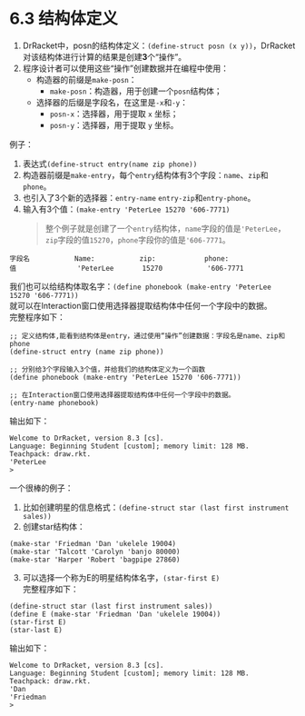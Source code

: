 # 6.3 结构体定义
1. DrRacket中，posn的结构体定义：`(define-struct posn (x y))`，DrRacket对该结构体进行计算的结果是创建**3**个“操作”。
2. 程序设计者可以使用这些“操作”创建数据并在编程中使用：  
    - 构造器的前缀是`make-posn`：  
        - `make-posn`：构造器，用于创建一个`posn`结构体；  
    - 选择器的后缀是字段名，在这里是`-x`和`-y`：  
        - `posn-x`：选择器，用于提取 `x` 坐标；  
        - `posn-y`：选择器，用于提取 `y` 坐标。  
  
例子：  
1. 表达式`(define-struct entry(name zip phone))`  
2. 构造器前缀是`make-entry`，每个`entry`结构体有3个字段：`name`、`zip`和`phone`。
3. 也引入了3个新的选择器：`entry-name` `entry-zip`和`entry-phone`。
4. 输入有3个值：`(make-entry 'PeterLee 15270 '606-7771)`  
    > 整个例子就是创建了一个`entry`结构体，`name`字段的值是`'PeterLee`，`zip`字段的值`15270`，`phone`字段你的值是`'606-7771`。  
```
字段名           Name:           zip:            phone:
值               'PeterLee       15270           '606-7771
```
我们也可以给结构体取名字：`(define phonebook (make-entry 'PeterLee 15270 '606-7771))`  
就可以在Interaction窗口使用选择器提取结构体中任何一个字段中的数据。  
完整程序如下：  
```
;; 定义结构体,能看到结构体是entry，通过使用“操作”创建数据：字段名是name、zip和phone
(define-struct entry (name zip phone))

;; 分别给3个字段输入3个值，并给我们的结构体定义为一个函数
(define phonebook (make-entry 'PeterLee 15270 '606-7771))

;; 在Interaction窗口使用选择器提取结构体中任何一个字段中的数据。
(entry-name phonebook)
```
输出如下：  
```
Welcome to DrRacket, version 8.3 [cs].
Language: Beginning Student [custom]; memory limit: 128 MB.
Teachpack: draw.rkt.
'PeterLee
> 
```
一个很棒的例子：  
1. 比如创建明星的信息格式：`(define-struct star (last first instrument sales))`  
2. 创建star结构体：
```
(make-star 'Friedman 'Dan 'ukelele 19004)
(make-star 'Talcott 'Carolyn 'banjo 80000)
(make-star 'Harper 'Robert 'bagpipe 27860)
```
3. 可以选择一个称为E的明星结构体名字，`(star-first E)`  
完整程序如下：  
```
(define-struct star (last first instrument sales))
(define E (make-star 'Friedman 'Dan 'ukelele 19004))
(star-first E)
(star-last E)
```
输出如下：  
```
Welcome to DrRacket, version 8.3 [cs].
Language: Beginning Student [custom]; memory limit: 128 MB.
Teachpack: draw.rkt.
'Dan
'Friedman
> 
```